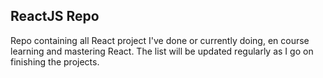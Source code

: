 ## ReactJS Repo

Repo containing all React project I've done or currently doing, en course learning and mastering React. 
The list will be updated regularly as I go on finishing the projects.